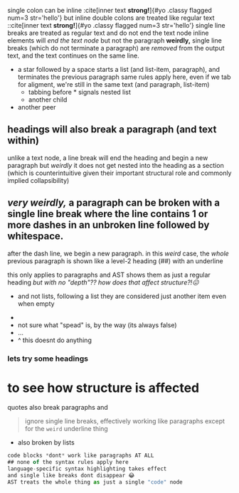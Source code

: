 single colon can be inline :cite[inner text **strong!**]{#yo .classy flagged num=3 str='hello'}
but inline double colons are treated like regular text ::cite[inner text **strong!**]{#yo .classy flagged num=3 str='hello'}
single line breaks are treated as regular text 
and do not end the text node
inline elements will *end the text node* but not the paragraph
**weirdly,** single line breaks (which do not terminate a paragraph) are *removed* from the output text, and the text continues on the same line.
* a star followed by a space starts a list (and list-item, paragraph), and terminates the previous paragraph
  same rules apply here, even if we tab for aligment, we're still in the same text (and paragraph, list-item)
  * tabbing before * signals nested list
  * another child
* another peer
## headings will also break a paragraph (and text within)
unlike a text node, a line break will end the heading and begin a new paragraph but *weirdly* it does not get nested into the heading as a section (which is counterintuitive given their important structural role and commonly implied collapsibility)

*very weirdly,*
a paragraph can be broken with a single line break where the line contains 1 or more dashes in an unbroken line followed by whitespace. 
-
after the dash line, we begin a new paragraph.
in this *weird* case, the *whole* previous paragraph is shown like a level-2 heading (##) with an underline

this only applies to paragraphs and AST shows them as just a regular heading *but with no "depth"?? how does that affect structure?!😖*
* and not lists, following a list they are considered just another item even when empty
- 
- not sure what "spead" is, by the way (its always false)
- ...
- ^ this doesnt do anything
### lets try some headings
# to see how structure is affected

quotes also break paragraphs and
> ignore single line breaks,
effectively working like paragraphs except for the `weird` underline thing
* also broken by lists

```ts
code blocks *dont* work like paragraphs AT ALL
## none of the syntax rules apply here
language-specific syntax highlighting takes effect
and single like breaks dont disappear 😂
AST treats the whole thing as just a single "code" node
```

